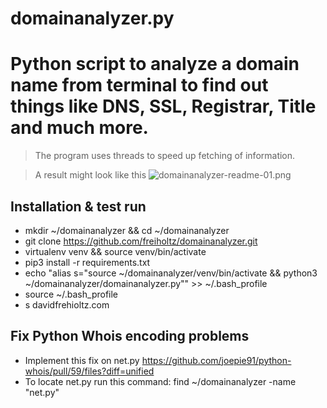 # domainanalyzer.py
# Python script to analyze a domain name from terminal to find out things like DNS, SSL, Registrar, Title and much more.

> The program uses threads to speed up fetching of information.

> A result might look like this
![domainanalyzer-readme-01.png](https://github.com/freiholtz/domainanalyzer/raw/master/domainanalyzer-readme-01.png)


## Installation & test run

* mkdir ~/domainanalyzer && cd ~/domainanalyzer
* git clone https://github.com/freiholtz/domainanalyzer.git
* virtualenv venv && source venv/bin/activate
* pip3 install -r requirements.txt
* echo "alias s=\"source ~/domainanalyzer/venv/bin/activate && python3 ~/domainanalyzer/domainanalyzer.py\"" >> ~/.bash_profile
* source ~/.bash_profile
* s davidfrehioltz.com

## Fix Python Whois encoding problems

* Implement this fix on net.py https://github.com/joepie91/python-whois/pull/59/files?diff=unified
* To locate net.py run this command: find ~/domainanalyzer -name "net.py"